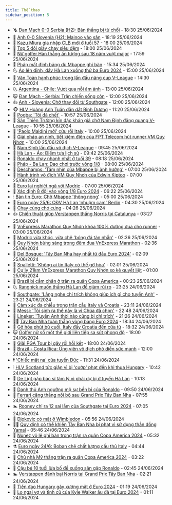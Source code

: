 ```yaml
---
title: Thể thao
sidebar_position: 5
---
```


<!-- vnexpress-the-thao:START -->
- 🪜 [Đan Mạch 0-0 Serbia &lpar;H2&rpar;: Bàn thắng bị từ chối](https://vnexpress.net/truc-tiep-tran-dan-mach-vs-serbia-tai-euro-2024-4762620.html) - 18:30 25/06/2024
- 🦩 [Anh 0-0 Slovenia &lpar;H2&rpar;: Mainoo vào sân](https://vnexpress.net/truc-tiep-anh-slovenia-euro-2024-4762628.html) - 18:19 25/06/2024
- 🧰 [Kazu Miura gia nhập CLB mới ở tuổi 57](https://vnexpress.net/kazu-miura-gia-nhap-clb-moi-o-tuoi-57-4762621.html) - 18:00 25/06/2024
- 🤗 [Top 5 đôi giày chạy siêu đệm](https://vnexpress.net/top-5-doi-giay-chay-sieu-dem-4762605.html) - 18:00 25/06/2024
- 🥳 [Nữ golfer Hàn thắng ấn tượng sau 18 năm vuột major](https://vnexpress.net/nu-golfer-han-thang-an-tuong-sau-18-nam-vuot-major-4762623.html) - 17:59 25/06/2024
- 🦣 [Pháp mất đỉnh bảng dù Mbappe ghi bàn](https://vnexpress.net/truc-tiep-tran-phap-ba-lan-o-euro-2024-4762604.html) - 15:34 25/06/2024
- 🌜 [Áo lên đỉnh, đẩy Hà Lan xuống thứ ba Euro 2024](https://vnexpress.net/truc-tiep-tran-ha-lan-vs-ao-tai-euro-2024-4762580-tong-thuat.html) - 15:00 25/06/2024
- 🫶 [Văn Toàn hạnh phúc trong lần đầu nâng cup V-League](https://vnexpress.net/van-toan-hanh-phuc-trong-lan-dau-nang-cup-v-league-4762560.html) - 14:30 25/06/2024
- 🌜 [Argentina - Chile: Vượt qua nỗi ám ảnh](https://vnexpress.net/argentina-chile-vuot-qua-noi-am-anh-4762561.html) - 13:00 25/06/2024
- 😺 [Đan Mạch - Serbia: Trận chiến sống còn](https://vnexpress.net/dan-mach-serbia-tran-chien-song-con-4762555.html) - 12:00 25/06/2024
- 👍 [Anh - Slovenia: Chờ thay đổi từ Southgate](https://vnexpress.net/anh-slovenia-cho-thay-doi-tu-southgate-4762544.html) - 12:00 25/06/2024
- 🐵 [HLV Hoàng Anh Tuấn dẫn dắt Bình Dương](https://vnexpress.net/hlv-hoang-anh-tuan-dan-dat-binh-duong-4762564.html) - 11:20 25/06/2024
- 💫 [Pogba: &#39;Tôi đã chết&#39;](https://vnexpress.net/pogba-toi-da-chet-4762432.html) - 10:57 25/06/2024
- 🦆 [Sân Thiên Trường kín đặc khán giả chờ Nam Định đăng quang V-League](https://vnexpress.net/san-thien-truong-kin-dac-khan-gia-cho-nam-dinh-dang-quang-v-league-4762522.html) - 10:55 25/06/2024
- 🙉 [&#39;Paolo Maldini mới&#39; cứu rỗi Italy](https://vnexpress.net/paolo-maldini-moi-cuu-roi-italy-4762538.html) - 10:00 25/06/2024
- 📝 [Giải pháp an ninh, tiết kiệm điện của FPT Telecom hút runner VM Quy Nhơn](https://vnexpress.net/giai-phap-an-ninh-tiet-kiem-dien-cua-fpt-telecom-hut-runner-vm-quy-nhon-4762372.html) - 10:00 25/06/2024
- 💯 [Nam Định lần đầu vô địch V-League](https://vnexpress.net/nam-dinh-lan-dau-vo-dich-v-league-4762539-tong-thuat.html) - 09:45 25/06/2024
- 🌈 [Hà Lan - Áo: Điểm tựa lịch sử](https://vnexpress.net/ha-lan-ao-diem-tua-lich-su-4762524.html) - 09:42 25/06/2024
- 🦩 [Ronaldo chạy nhanh nhất ở tuổi 39](https://vnexpress.net/ronaldo-chay-nhanh-nhat-o-tuoi-39-4762411.html) - 08:18 25/06/2024
- 🐲 [Pháp - Ba Lan: Dạo chơi trước vòng 1/8](https://vnexpress.net/phap-ba-lan-dao-choi-truoc-vong-1-8-4762214.html) - 08:00 25/06/2024
- 🌁 [Deschamps: &#39;Tầm nhìn của Mbappe bị ảnh hưởng&#39;](https://vnexpress.net/deschamps-tam-nhin-cua-mbappe-bi-anh-huong-4762269.html) - 07:00 25/06/2024
- 💯 [Hành trình vô địch VM Quy Nhơn của Edwin Kiptoo](https://vnexpress.net/hanh-trinh-vo-dich-vm-quy-nhon-cua-edwin-kiptoo-4762368.html) - 07:00 25/06/2024
- 🌝 [Euro lại nghiệt ngã với Modric](https://vnexpress.net/euro-lai-nghiet-nga-voi-modric-4762349.html) - 07:00 25/06/2024
- 🤖 [Xác định 8 đội vào vòng 1/8 Euro 2024](https://vnexpress.net/xac-dinh-8-doi-vao-vong-1-8-euro-2024-4762399.html) - 06:22 25/06/2024
- 🕯 [Bản tin Euro: Chờ Mbappe &#39;thông nòng&#39;](https://vnexpress.net/ban-tin-euro-cho-mbappe-thong-nong-4762339.html) - 05:00 25/06/2024
- 🧰 [Euro ngày 25/6: CĐV Hà Lan &#39;nhuộm cam&#39; Berlin](https://vnexpress.net/truc-tiep-euro-2024-ngay-25-6-4762351.html) - 04:30 25/06/2024
- 🥳 [Chạy cùng chó cưng](https://vnexpress.net/chay-cung-cho-cung-4762367.html) - 04:26 25/06/2024
- 👍 [Chiến thuật giúp Verstappen thắng Norris tại Catalunya](https://vnexpress.net/chien-thuat-giup-verstappen-thang-norris-tai-catalunya-4762286.html) - 03:27 25/06/2024
- 💪 [VnExpress Marathon Quy Nhơn khóa 100% đường đua cho runner](https://vnexpress.net/vnexpress-marathon-quy-nhon-khoa-100-duong-dua-cho-runner-4762152.html) - 03:00 25/06/2024
- 👹 [Modric vừa khóc, vừa chê &#39;bóng đá tàn nhẫn&#39;](https://vnexpress.net/modric-vua-khoc-vua-che-bong-da-tan-nhan-4762227.html) - 02:36 25/06/2024
- 🧰 [Quy Nhơn bừng sáng trong đêm đua VnExpress Marathon](https://vnexpress.net/quy-nhon-bung-sang-trong-dem-dua-vnexpress-marathon-4762046.html) - 02:36 25/06/2024
- 🚀 [Del Bosque: &#39;Tây Ban Nha hay nhất từ đầu Euro 2024&#39;](https://vnexpress.net/del-bosque-tay-ban-nha-hay-nhat-tu-dau-euro-2024-4762257.html) - 02:09 25/06/2024
- 🎃 [Spalletti: &#39;Không ai tin Italy có thể gỡ hòa&#39;](https://vnexpress.net/spalletti-khong-ai-tin-italy-co-the-go-hoa-4762204.html) - 02:01 25/06/2024
- 🧰 [Cự ly 21km VnExpress Marathon Quy Nhơn so kè quyết liệt](https://vnexpress.net/cu-ly-21km-vnexpress-marathon-quy-nhon-so-ke-quyet-liet-4761560.html) - 01:00 25/06/2024
- 👀 [Brazil bị cầm chân ở trận ra quân Copa America](https://vnexpress.net/truc-tiep-tran-brazil-vs-costa-rica-o-copa-america-2024-4762205-tong-thuat.html) - 00:23 25/06/2024
- 🌜 [Rangnick muốn thắng Hà Lan để giảm rủi ro](https://vnexpress.net/rangnick-muon-thang-ha-lan-de-giam-rui-ro-4762197.html) - 23:25 24/06/2024
- 🫶 [Southgate: &#39;Lắng nghe chỉ trích không giúp ích gì cho tuyển Anh&#39;](https://vnexpress.net/southgate-lang-nghe-chi-trich-khong-giup-ich-gi-cho-tuyen-anh-4762178.html) - 23:21 24/06/2024
- 🦄 [Cảm xúc đa chiều trong trận cầu Italy và Croatia](https://vnexpress.net/cam-xuc-da-chieu-trong-tran-cau-italy-va-croatia-4762187.html) - 23:11 24/06/2024
- 🥳 [Messi: &#39;Tôi sinh ra thế này là vì Chúa đã chọn&#39;](https://vnexpress.net/messi-toi-sinh-ra-the-nay-la-vi-chua-da-chon-4762191.html) - 22:48 24/06/2024
- 🐲 [Lineker: &#39;Tuyển Anh thời nào cũng bị chỉ trích&#39;](https://vnexpress.net/lineker-tuyen-anh-thoi-nao-cung-bi-chi-trich-4762165.html) - 21:26 24/06/2024
- 🧑‍🏫 [Tây Ban Nha toàn thắng vòng bảng Euro 2024](https://vnexpress.net/truc-tiep-tran-tay-ban-nha-vs-albania-o-euro-2024-4762173-tong-thuat.html) - 18:34 24/06/2024
- 🤔 [Gỡ hòa phút bù cuối, Italy đẩy Croatia đến cửa tử](https://vnexpress.net/truc-tiep-tran-croatia-vs-italy-o-euro-2024-4762172-tong-thuat.html) - 18:32 24/06/2024
- 😺 [Golfer nữ số một thế giới liên tiếp sa sút phong độ](https://vnexpress.net/golfer-nu-so-mot-the-gioi-lien-tiep-sa-sut-phong-do-4762163.html) - 18:00 24/06/2024
- 💪 [Giải PGA Tour bị gây rối hồi kết](https://vnexpress.net/giai-pga-tour-bi-gay-roi-hoi-ket-4762161.html) - 18:00 24/06/2024
- 💼 [Brazil - Costa Rica: Ứng viên vô địch phô diễn sức mạnh](https://vnexpress.net/brazil-costa-rica-ung-vien-vo-dich-pho-dien-suc-manh-4762093.html) - 12:00 24/06/2024
- 🕴 [&#39;Chiếc mặt nạ&#39; của tuyển Đức](https://vnexpress.net/chiec-mat-na-cua-tuyen-duc-4762097.html) - 11:31 24/06/2024
- 🕯 [HLV Scotland tức giận vì bị &#39;cướp&#39; phạt đền khi thua Hungary](https://vnexpress.net/hlv-scotland-tuc-gian-vi-bi-cuop-phat-den-khi-thua-hungary-4762077.html) - 10:42 24/06/2024
- 📝 [De Ligt gặp bác sĩ tâm lý vì phải dự bị ở tuyển Hà Lan](https://vnexpress.net/de-ligt-gap-bac-si-tam-ly-vi-phai-du-bi-o-tuyen-ha-lan-4762007.html) - 10:13 24/06/2024
- 🧐 [Danh thủ Anh ngưỡng mộ sự bền bỉ của Ronaldo](https://vnexpress.net/danh-thu-anh-nguong-mo-su-ben-bi-cua-ronaldo-4762018.html) - 09:50 24/06/2024
- 🙉 [Ferrari căng thẳng nội bộ sau Grand Prix Tây Ban Nha](https://vnexpress.net/ferrari-cang-thang-noi-bo-sau-grand-prix-tay-ban-nha-4761854.html) - 07:55 24/06/2024
- 🏊 [Rooney chỉ ra 12 sai lầm của Southgate tại Euro 2024](https://vnexpress.net/rooney-chi-ra-12-sai-lam-cua-southgate-tai-euro-2024-4761950.html) - 07:05 24/06/2024
- 🌊 [Djokovic có mặt ở Wimbledon](https://vnexpress.net/djokovic-co-mat-o-wimbledon-4761920.html) - 05:56 24/06/2024
- 👨‍🏫 [Quy định có thể khiến Tây Ban Nha bị phạt vì sử dụng thần đồng Yamal](https://vnexpress.net/quy-dinh-co-the-khien-tay-ban-nha-bi-phat-vi-su-dung-than-dong-yamal-4761871.html) - 05:46 24/06/2024
- 🥷 [Nunez vô lê ghi bàn trong trận ra quân Copa America 2024](https://vnexpress.net/nunez-vo-le-ghi-ban-trong-tran-ra-quan-copa-america-2024-4761840.html) - 05:32 24/06/2024
- ⚗️ [Euro ngày 24/6: Boban chê chất lượng cầu thủ Italy](https://vnexpress.net/euro-ngay-24-6-4761888.html) - 04:44 24/06/2024
- 🌮 [Chủ nhà Mỹ thắng trận ra quân Copa America 2024](https://vnexpress.net/chu-nha-my-thang-tran-ra-quan-copa-america-2024-4761838.html) - 03:22 24/06/2024
- 🤩 [Cậu bé 10 tuổi lừa bố để xuống sân gặp Ronaldo](https://vnexpress.net/cau-be-10-tuoi-lua-bo-de-xuong-san-gap-ronaldo-4761751.html) - 02:45 24/06/2024
- 🏊 [Verstappen đánh bại Norris tại Grand Prix Tây Ban Nha](https://vnexpress.net/verstappen-danh-bai-norris-tai-grand-prix-tay-ban-nha-4761779.html) - 02:21 24/06/2024
- 🐎 [Tiền đạo Hungary gãy xương mặt ở Euro 2024](https://vnexpress.net/tien-dao-hungary-gay-xuong-mat-o-euro-2024-4761717.html) - 01:19 24/06/2024
- 💫 [Lo ngại vợ và tình cũ của Kyle Walker ẩu đả tại Euro 2024](https://vnexpress.net/lo-ngai-vo-va-tinh-cu-cua-kyle-walker-au-da-tai-euro-2024-4761758.html) - 01:11 24/06/2024<!-- vnexpress-the-thao:END -->
